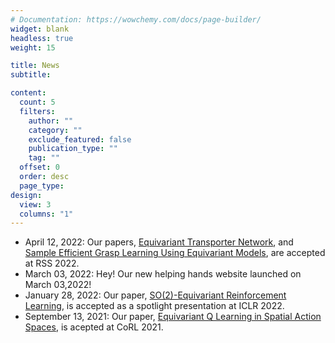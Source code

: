 ```yaml
---
# Documentation: https://wowchemy.com/docs/page-builder/
widget: blank
headless: true
weight: 15

title: News
subtitle:

content:
  count: 5
  filters:
    author: ""
    category: ""
    exclude_featured: false
    publication_type: ""
    tag: ""
  offset: 0
  order: desc
  page_type: 
design:
  view: 3
  columns: "1"
---
```


<!-- add news below -->

- April 12, 2022: Our papers, [Equivariant Transporter Network](https://arxiv.org/pdf/2202.09400.pdf), and [Sample Efficient Grasp Learning Using Equivariant Models](https://arxiv.org/pdf/2202.09468.pdf), are accepted at RSS 2022.
- March 03, 2022: Hey! Our new helping hands website launched on March 03,2022!
- January 28, 2022: Our paper, [SO(2)-Equivariant Reinforcement Learning](https://arxiv.org/pdf/2203.04439.pdf), is accepted as a spotlight presentation at ICLR 2022.
- September 13, 2021: Our paper, [Equivariant Q Learning in Spatial Action Spaces](https://arxiv.org/pdf/2110.15443.pdf), is acepted at CoRL 2021.
